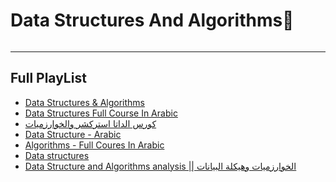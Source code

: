 # Data Structures And Algorithms🥇
<img src="./assets/Ds.jpg" alt=""/>
<hr/>
<h2> Full PlayList</h2>
 <ul>
  <li> <a href="https://www.youtube.com/playlist?list=PLz_PatIPLDkBLnPxDiBjauB1wdNHPyxty">Data Structures & Algorithms</a></li>
   <li> <a href="https://www.youtube.com/playlist?list=PLCInYL3l2AajqOUW_2SwjWeMwf4vL4RSp">Data Structures Full Course In Arabic</a></li>
    <li> <a href="https://www.youtube.com/playlist?list=PLnzqK5HvcpwS70RtOyS_DlH5iSa4U0IO1">كورس الداتا استركشر والخوارزميات</a></li>
     <li> <a href="https://www.youtube.com/playlist?list=PLwCMLs3sjOY4UQq4vXgGPwGLVX1Y5faaS">Data Structure - Arabic</a></li>
       <li> <a href="https://www.youtube.com/playlist?list=PLwCMLs3sjOY6KH-8c9F-lMWn-r02hyoV_">Algorithms - Full Coures In Arabic</a></li>
       <li> <a href="https://www.youtube.com/playlist?list=PL2_aWCzGMAwI3W_JlcBbtYTwiQSsOTa6P">Data structures</a></li>
       <li> <a href="https://www.youtube.com/watch?v=eNOZjwJVIxg&list=PLF8OvnCBlEY3a1pbPrE6fvNuV3qi-6KRf">Data Structure and Algorithms analysis || الخوارزميات وهيكلة البيانات</a></li>
  </ul>

